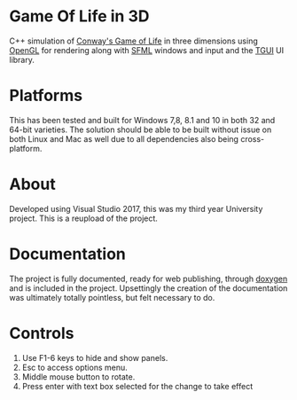 # Game Of Life in 3D
C++ simulation of [Conway's Game of Life](https://en.wikipedia.org/wiki/Conway's_Game_of_Life) in three dimensions using [OpenGL](https://www.opengl.org/) for rendering along with [SFML](https://www.sfml-dev.org/) windows and input and the [TGUI](https://tgui.eu/) UI library.
# Platforms
This has been tested and built for Windows 7,8, 8.1 and 10 in both 32 and 64-bit varieties. The solution should be able to be built without issue on both Linux and Mac as well due to all dependencies also being cross-platform.
# About
Developed using Visual Studio 2017, this was my third year University project. This is a reupload of the project.
# Documentation
The project is fully documented, ready for web publishing, through [doxygen](http://doxygen.nl/) and is included in the project. Upsettingly the creation of the documentation was ultimately totally pointless, but felt necessary to do.

# Controls
1. Use F1-6 keys to hide and show panels.
2. Esc to access options menu.
3. Middle mouse button to rotate.
4. Press enter with text box selected for the change to take effect
